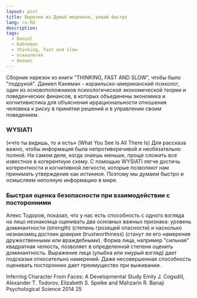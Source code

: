 ```yaml
---
layout: post
title: Вырезки из Думай медленно, решай быстро
lang: ru-RU
description:   
tags:
  - Daniel
  - Kahneman
  - thinking, fast and slow
  - психология
  - бизнес
---
```

Сборник нарезок из книги "THINKING, FAST AND SLOW", чтобы было "подрукой".
Даниел Канеман - израильско-американский психолог, один из основоположников психологической экономической теории
и поведенческих финансов, в которых объединены экономика и когнитивистика для объяснения иррациональности отношения
человека к риску в принятии решений и в управлении своим поведением.
<!--more-->

### WYSIATI
(«что ты видишь, то и есть» (What You See Is All There Is)
Для рассказа важно, чтобы информация была непротиворечивой и необязательно полной.
На самом деле, когда знаешь меньше, проще сложить все известное в когерентную схему.
С помощью WYSIATI легче достичь когерентности и когнитивной легкости, которые позволяют нам
принимать утверждение как истинное. Поэтому мы думаем быстро и осмысляем неполную
информацию в мире.

### Быстрая оценка безопасности при взаимодействии с посторонними
Алекс Тодоров, показал, что у нас есть способность с одного взгляда на лицо незнакомца оценивать
два основных важных признака: уровень доминантности (strength) (степень грозящей опасности) и насколько
незнакомец достоин доверия (trustworthiness) (станут ли его намерения дружественными или враждебными). Форма лица,
например "сильная" квадратная челюсть, позволяет в определенной степени оценить доминантность.
Выражение лица (улыбка или хмурый взгляд) дает подсказки относительно намерений.
Даже несовершенная способность оценивать посторонних дает преимущество при выживании.

Inferring Character From Faces: A Developmental Study
Emily J. Cogsdill, Alexander T. Todorov, Elizabeth S. Spelke and Mahzarin R. Banaji Psychological Science 2014 25

